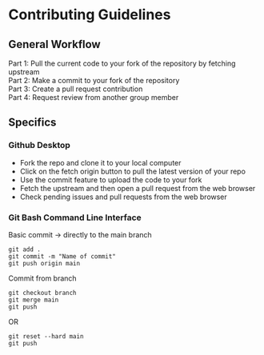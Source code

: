 # Contributing Guidelines 
## General Workflow
Part 1: Pull the current code to your fork of the repository by fetching upstream <br>
Part 2: Make a commit to your fork of the repository <br>
Part 3: Create a pull request contribution <br>
Part 4: Request review from another group member 

## Specifics
### Github Desktop
- Fork the repo and clone it to your local computer
- Click on the fetch origin button to pull the latest version of your repo
- Use the commit feature to upload the code to your fork
- Fetch the upstream and then open a pull request from the web browser
- Check pending issues and pull requests from the web browser

### Git Bash Command Line Interface
Basic commit -> directly to the main branch
```
git add .
git commit -m "Name of commit"
git push origin main
```

Commit from branch 
```
git checkout branch
git merge main
git push 
```

OR

```
git reset --hard main
git push
``` 
